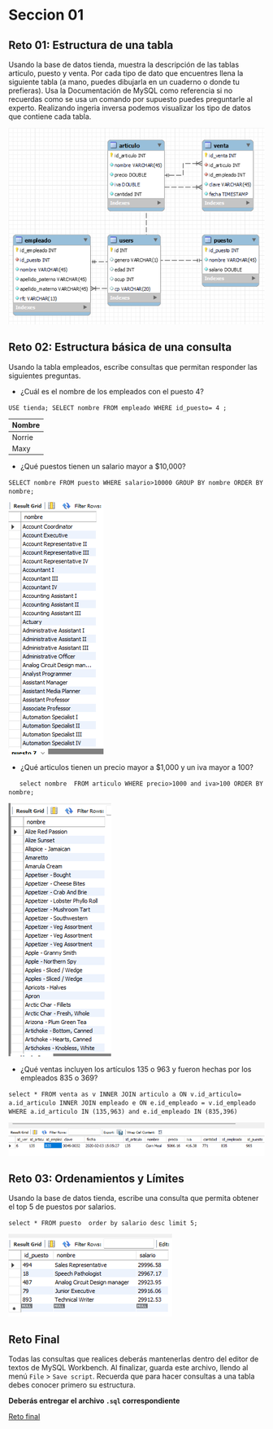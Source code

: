 # Seccion 01

## Reto 01: Estructura de una tabla
Usando la base de datos tienda, muestra la descripción de las tablas articulo, puesto y venta. Por cada tipo de dato que encuentres llena la siguiente tabla (a mano, puedes dibujarla en un cuaderno o donde tu prefieras). Usa la Documentación de MySQL como referencia si no recuerdas como se usa un comando por supuesto puedes preguntarle al experto.
Realizando ingeria inversa podemos visualizar los tipo de datos que contiene cada tabla.

![](https://github.com/reinozab/BEDU/blob/db92e971da3a62fd0919b35f6dac49eb5dcbc020/Modulo%201%20Introduccion%20a%20BD/Img/sec01rt01.png)

## Reto 02: Estructura básica de una consulta
Usando la tabla empleados, escribe consultas que permitan responder las siguientes preguntas.

-  ¿Cuál es el nombre de los empleados con el puesto 4?

`USE tienda;
SELECT nombre
FROM empleado
WHERE id_puesto= 4 ;`

|  Nombre |
| ------------|
|  Norrie |
| Maxy|

- ¿Qué puestos tienen un salario mayor a $10,000?


`SELECT nombre
FROM puesto
WHERE salario>10000
GROUP BY nombre
ORDER BY nombre;`

![](https://github.com/reinozab/BEDU/blob/091200916bcd7b8b392d9b04dc8957ebf2e0fbdd/Modulo%201%20Introduccion%20a%20BD/Img/sec01rt02.png)

- ¿Qué articulos tienen un precio mayor a $1,000 y un iva mayor a 100?


`   select nombre 
    FROM articulo
    WHERE precio>1000 and iva>100
    ORDER BY nombre;`
    
    
![](https://github.com/reinozab/BEDU/blob/94871c09049626179103b938ccf66ca069f6671c/Modulo%201%20Introduccion%20a%20BD/Img/sec01rt02_2.png)


- ¿Qué ventas incluyen los artículos 135 o 963 y fueron hechas por los empleados 835 o 369?


`select *
FROM venta as v
INNER JOIN articulo a
ON v.id_articulo= a.id_articulo
INNER JOIN empleado e
ON e.id_empleado = v.id_empleado
WHERE a.id_articulo IN (135,963) and e.id_empleado IN (835,396)`

![](https://github.com/reinozab/BEDU/blob/a493aae7a578a87305d0a5124b83f2210fa2f2eb/Modulo%201%20Introduccion%20a%20BD/Img/sec01rt02_3.png)

## Reto 03: Ordenamientos y Límites

Usando la base de datos tienda, escribe una consulta que permita obtener el top 5 de puestos por salarios.

`select * FROM puesto 
order by salario desc
limit 5;`

![](https://github.com/reinozab/BEDU/blob/80f2439fb93504d0a2ba6b3660defc96a8e23ed2/Modulo%201%20Introduccion%20a%20BD/Img/sec01rt03.png)


## Reto Final

Todas las consultas que realices deberás mantenerlas dentro del editor de textos de MySQL Workbench. Al finalizar, guarda este archivo, llendo al menú `File` > `Save script`. Recuerda que para hacer consultas a una tabla debes conocer primero su estructura.

**Deberás entregar el archivo `.sql` correspondiente**



[Reto final](https://github.com/reinozab/BEDU/blob/a3e5fd464758e9ccba6d19e117c7fe51c001f93b/Modulo%201%20Introduccion%20a%20BD/Script/Seccion1retofinal.sql)
